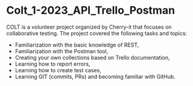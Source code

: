 # Colt_1-2023_API_Trello_Postman
COLT is a volunteer project organized by Cherry-it that focuses on collaborative testing. The project covered the following tasks and topics:
- Familiarization with the basic knowledge of REST,
- Familiarization with the Postman tool,
- Creating your own collections based on Trello documentation,
- Learning how to report errors,
- Learning how to create test cases,
- Learning GIT (commits, PRs) and becoming familiar with GitHub.
